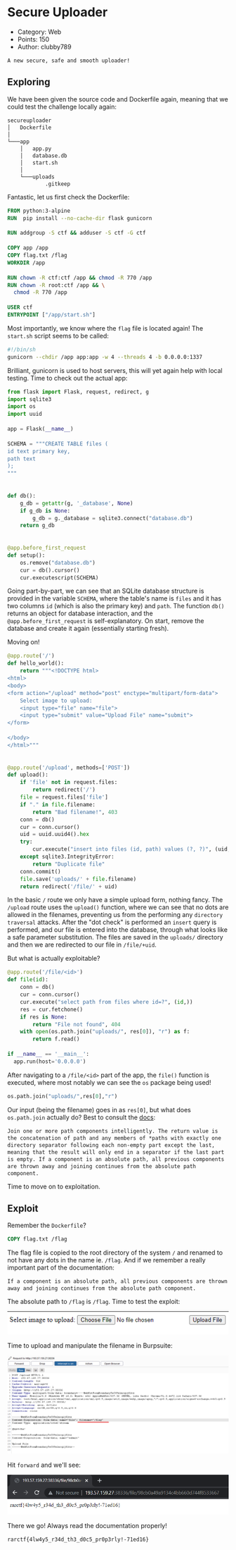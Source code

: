 # Secure Uploader

- Category: Web
- Points: 150
- Author: clubby789

```asciiarmor
A new secure, safe and smooth uploader!
```



## Exploring

We have been given the source code and Dockerfile again, meaning that we could test the challenge locally again:

```
secureuploader
│   Dockerfile
│
└───app
    │   app.py
    │   database.db
    │   start.sh
    │
    └───uploads
            .gitkeep
```

Fantastic, let us first check the Dockerfile:

```dockerfile
FROM python:3-alpine
RUN  pip install --no-cache-dir flask gunicorn

RUN addgroup -S ctf && adduser -S ctf -G ctf

COPY app /app
COPY flag.txt /flag
WORKDIR /app

RUN chown -R ctf:ctf /app && chmod -R 770 /app
RUN chown -R root:ctf /app && \
  chmod -R 770 /app

USER ctf
ENTRYPOINT ["/app/start.sh"]

```

Most importantly, we know where the `flag` file is located again! The `start.sh` script seems to be called:

```bash
#!/bin/sh
gunicorn --chdir /app app:app -w 4 --threads 4 -b 0.0.0.0:1337
```

Brilliant, gunicorn is used to host servers, this will yet again help with local testing. Time to check out the actual app:

```python
from flask import Flask, request, redirect, g
import sqlite3
import os
import uuid

app = Flask(__name__)

SCHEMA = """CREATE TABLE files (
id text primary key,
path text
);
"""


def db():
    g_db = getattr(g, '_database', None)
    if g_db is None:
        g_db = g._database = sqlite3.connect("database.db")
    return g_db


@app.before_first_request
def setup():
    os.remove("database.db")
    cur = db().cursor()
    cur.executescript(SCHEMA)
```

Going part-by-part, we can see that an SQLite database structure is provided in the variable `SCHEMA`, where the table's name is `files` and it has two columns `id` (which is also the primary key) and `path`. The function `db()` returns an object for database interaction, and the `@app.before_first_request` is self-explanatory. On start, remove the database and create it again (essentially starting fresh). 

Moving on!

```python
@app.route('/')
def hello_world():
    return """<!DOCTYPE html>
<html>
<body>
<form action="/upload" method="post" enctype="multipart/form-data">
    Select image to upload:
    <input type="file" name="file">
    <input type="submit" value="Upload File" name="submit">
</form>

</body>
</html>"""


@app.route('/upload', methods=['POST'])
def upload():
    if 'file' not in request.files:
        return redirect('/')
    file = request.files['file']
    if "." in file.filename:
        return "Bad filename!", 403
    conn = db()
    cur = conn.cursor()
    uid = uuid.uuid4().hex
    try:
        cur.execute("insert into files (id, path) values (?, ?)", (uid, file.filename,))
    except sqlite3.IntegrityError:
        return "Duplicate file"
    conn.commit()
    file.save('uploads/' + file.filename)
    return redirect('/file/' + uid)
```

In the basic `/` route we only have a simple upload form, nothing fancy. The `/upload` route uses the `upload()` function, where we can see that no dots are allowed in the filenames, preventing us from the performing any `directory traversal` attacks. After the "dot check" is performed an `insert` query is performed, and our file is entered into the database, through what looks like a safe parameter substitution. The files are saved in the `uploads/` directory and then we are redirected to our file in `/file/+uid`. 

But what is actually exploitable? 

```python
@app.route('/file/<id>')
def file(id):
    conn = db()
    cur = conn.cursor()
    cur.execute("select path from files where id=?", (id,))
    res = cur.fetchone()
    if res is None:
        return "File not found", 404
    with open(os.path.join("uploads/", res[0]), "r") as f:
        return f.read()

if __name__ == '__main__':
  app.run(host='0.0.0.0')

```

 After navigating to a `/file/<id>` part of the app, the `file()` function is executed, where most notably we can see the `os` package being used! 

```python
os.path.join("uploads/",res[0],"r")
```

Our input (being the filename) goes in as `res[0]`, but what does `os.path.join` actually do? Best to consult the [docs](https://docs.python.org/3/library/os.path.html#os.path.join):

```asciiarmor
Join one or more path components intelligently. The return value is the concatenation of path and any members of *paths with exactly one directory separator following each non-empty part except the last, meaning that the result will only end in a separator if the last part is empty. If a component is an absolute path, all previous components are thrown away and joining continues from the absolute path component.
```

Time to move on to exploitation.



## Exploit

Remember the `Dockerfile`?

```dockerfile
COPY flag.txt /flag
```

The flag file is copied to the root directory of the system `/` and renamed to not have any dots in the name ie. `/flag`. And if we remember a really important part of the documentation:

```asciiarmor
If a component is an absolute path, all previous components are thrown away and joining continues from the absolute path component.
```

The absolute path to `/flag` is `/flag`. Time to test the exploit:



![](./page.png)



Time to upload and manipulate the filename in Burpsuite:



![](./exploit.png)



Hit `forward` and we'll see:



![](./flag.png)



There we go! Always read the documentation properly! 

```
rarctf{4lw4y5_r34d_th3_d0c5_pr0p3rly!-71ed16}
```

